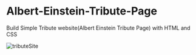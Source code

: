 # Albert-Einstein-Tribute-Page
Build Simple  Tribute website(Albert Einstein Tribute Page) with HTML and CSS 




![tributeSite](https://user-images.githubusercontent.com/75109480/155464240-853e1591-300e-44d4-83f6-6fcfc0e3f206.png)

